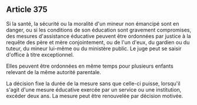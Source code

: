 Article 375
----
Si la santé, la sécurité ou la moralité d'un mineur non émancipé sont en danger,
ou si les conditions de son éducation sont gravement compromises, des mesures
d'assistance éducative peuvent être ordonnées par justice à la requête des père
et mère conjointement, ou de l'un d'eux, du gardien ou du tuteur, du mineur
lui-même ou du ministère public. Le juge peut se saisir d'office à titre
exceptionnel.

Elles peuvent être ordonnées en même temps pour plusieurs enfants relevant de la
même autorité parentale.

La décision fixe la durée de la mesure sans que celle-ci puisse, lorsqu'il
s'agit d'une mesure éducative exercée par un service ou une institution, excéder
deux ans. La mesure peut être renouvelée par décision motivée.
